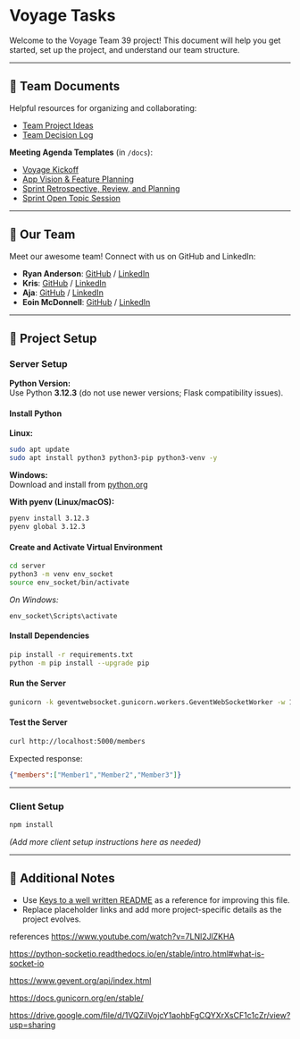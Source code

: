 # Voyage Tasks

Welcome to the Voyage Team 39 project! This document will help you get started, set up the project, and understand our team structure.

---

## 📄 Team Documents

Helpful resources for organizing and collaborating:

- [Team Project Ideas](./docs/team_project_ideas.md)
- [Team Decision Log](./docs/team_decision_log.md)

**Meeting Agenda Templates** (in `/docs`):

- [Voyage Kickoff](./docs/meeting-voyage_kickoff.docx)
- [App Vision & Feature Planning](./docs/meeting-vision_and_feature_planning.docx)
- [Sprint Retrospective, Review, and Planning](./docs/meeting-sprint_retrospective_review_and_planning.docx)
- [Sprint Open Topic Session](./docs/meeting-sprint_open_topic_session.docx)

---

## 👥 Our Team

Meet our awesome team! Connect with us on GitHub and LinkedIn:

- **Ryan Anderson**: [GitHub](https://github.com/RyanAndersonG64) / [LinkedIn](https://www.linkedin.com/in/ryan-anderson-g64/)
- **Kris**: [GitHub]() / [LinkedIn]()
- **Aja**: [GitHub]() / [LinkedIn]()
- **Eoin McDonnell**: [GitHub](https://github.com/oldmcdonnell) / [LinkedIn](https://www.linkedin.com/in/mcdonnell-eoin/)

---

## 🚀 Project Setup

### Server Setup

**Python Version:**  
Use Python **3.12.3** (do not use newer versions; Flask compatibility issues).

#### Install Python

**Linux:**
```bash
sudo apt update
sudo apt install python3 python3-pip python3-venv -y
```

**Windows:**  
Download and install from [python.org](https://www.python.org/downloads/release/python-3123/)

**With pyenv (Linux/macOS):**
```bash
pyenv install 3.12.3
pyenv global 3.12.3
```

#### Create and Activate Virtual Environment

```bash
cd server
python3 -m venv env_socket
source env_socket/bin/activate
```
*On Windows:*
```
env_socket\Scripts\activate
```

#### Install Dependencies

```bash
pip install -r requirements.txt
python -m pip install --upgrade pip
```

#### Run the Server

```bash
gunicorn -k geventwebsocket.gunicorn.workers.GeventWebSocketWorker -w 1 app_socket.app_socket_server:app --bind 0.0.0.0:5000
```

#### Test the Server

```bash
curl http://localhost:5000/members
```
Expected response:
```json
{"members":["Member1","Member2","Member3"]}
```

---

### Client Setup

```bash
npm install
```
*(Add more client setup instructions here as needed)*

---

## 📝 Additional Notes

- Use [Keys to a well written README](https://tinyurl.com/yk3wubft) as a reference for improving this file.
- Replace placeholder links and add more project-specific details as the project evolves.


references
https://www.youtube.com/watch?v=7LNl2JlZKHA

https://python-socketio.readthedocs.io/en/stable/intro.html#what-is-socket-io

https://www.gevent.org/api/index.html

https://docs.gunicorn.org/en/stable/

https://drive.google.com/file/d/1VQZilVojcY1aohbFgCQYXrXsCF1c1cZr/view?usp=sharing
